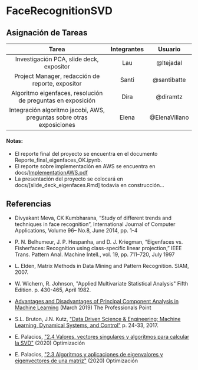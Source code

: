 # FaceRecognitionSVD

## Asignación de Tareas

|Tarea | Integrantes | Usuario |
|:---:|:---:|:---:|
|Investigación PCA, slide deck, expositor|Lau|@ltejadal|
|Project Manager, redacción de reporte, expositor|Santi|@santibatte|
|Algoritmo eigenfaces, resolución de preguntas en exposición|Dira|@diramtz|
|Integración algoritmo jacobi, AWS, preguntas sobre otras exposiciones|Elena|@ElenaVillano|

#### Notas:

- El reporte final del proyecto se encuentra en el documento Reporte_final_eigenfaces_OK.ipynb.
- El reporte sobre implementación en AWS se encuentra en docs/[ImplementationAWS.pdf](https://github.com/ElenaVillano/FaceRecognitionSVD/blob/version_con_documentos_completos/docs/ImplementationAWS.pdf)
- La presentación del proyecto se colocará en docs/[slide_deck_eigenfaces.Rmd] todavía en construcción...

## Referencias

- Divyakant Meva, CK Kumbharana, “Study of different trends and techniques in face recognition”, International Journal of Computer Applications, Volume 96– No.8, June 2014, pp. 1-4

- P. N. Belhumeur, J. P. Hespanha, and D. J. Kriegman, “Eigenfaces vs. Fisherfaces: Recognition using class-specific linear projection,” IEEE Trans. Pattern Anal. Machine Intell., vol. 19, pp. 711–720, July 1997

- L. Elden, Matrix Methods in Data Mining and Pattern Recognition. SIAM, 2007.

- W. Wichern, R. Johnson, "Applied Multivariate Statistical Analysis" Fifth Edition. p. 430-465, April 1982.

- [Advantages and Disadvantages of Principal Component Analysis in Machine Learning](http://theprofessionalspoint.blogspot.com/2019/03/advantages-and-disadvantages-of_4.html) (March 2019) The Professionals Point

- S.L. Bruton, J.N. Kutz, ["Data Driven Science & Engineering; Machine Learning, Dynamical Systems, and Control"](http://databookuw.com/databook.pdf) p. 24-33, 2017.

- E. Palacios, ["2.4 Valores, vectores singulares y algoritmos para calcular la SVD"](https://itam-ds.github.io/analisis-numerico-computo-cientifico/II.computo_matricial/2.4/Valores_vectores_singulares_y_algoritmos_para_calcular_la_SVD.html) (2020) Optimización

- E. Palacios, ["2.3 Algoritmos y aplicaciones de eigenvalores y eigenvectores de una matriz"](https://itam-ds.github.io/analisis-numerico-computo-cientifico/II.computo_matricial/2.3/Algoritmos_y_aplicaciones_de_eigenvalores_eigenvectores_de_una_matriz.html) (2020) Optimización
